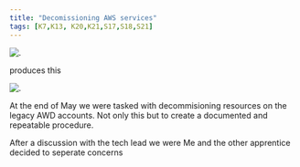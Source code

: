 ```yaml
---
title: "Decomissioning AWS services"
tags: [K7,K13, K20,K21,S17,S18,S21]
---
```


![.](../decomissioning_resources/carbon.png)

produces this

![.](../decomissioning_resources/carbon-1.png)

At the end of May we were tasked with decommisioning resources on the legacy AWD accounts. Not only this but to create a documented and repeatable procedure.

After a discussion with the tech lead we were
Me and the other apprentice decided to seperate concerns
